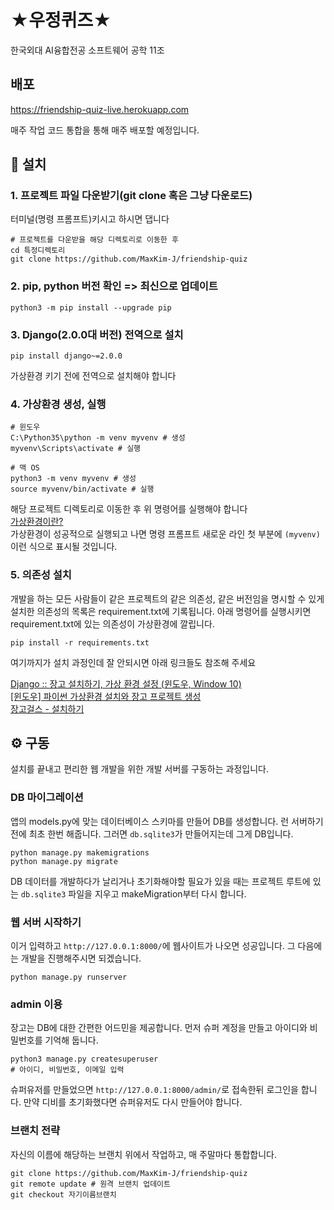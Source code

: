 # ★우정퀴즈★

한국외대 AI융합전공 소프트웨어 공학 11조

## 배포

https://friendship-quiz-live.herokuapp.com

매주 작업 코드 통합을 통해 매주 배포할 예정입니다.

## 📲 설치

### 1. 프로젝트 파일 다운받기(git clone 혹은 그냥 다운로드)

터미널(명령 프롬프트)키시고 하시면 댑니다

```shell
# 프로젝트를 다운받을 해당 디렉토리로 이동한 후
cd 특정디렉토리
git clone https://github.com/MaxKim-J/friendship-quiz
```

### 2. pip, python 버전 확인 => 최신으로 업데이트

```shell
python3 -m pip install --upgrade pip
```

### 3. Django(2.0.0대 버전) 전역으로 설치

```shell
pip install django~=2.0.0
```

가상환경 키기 전에 전역으로 설치해야 합니다

### 4. 가상환경 생성, 실행

```shell
# 윈도우
C:\Python35\python -m venv myvenv # 생성
myvenv\Scripts\activate # 실행

# 맥 OS
python3 -m venv myvenv # 생성
source myvenv/bin/activate # 실행
```

해당 프로젝트 디렉토리로 이동한 후 위 명령어를 실행해야 합니다  
[가상환경이란?](https://velog.io/@hanmin_ss/Django-01.-%EA%B0%80%EC%83%81%ED%99%98%EA%B2%BD%EA%B3%BC-%EC%9E%A5%EA%B3%A0%EC%84%A4%EC%B9%98)  
가상환경이 성공적으로 실행되고 나면 명령 프롬프트 새로운 라인 첫 부분에 `(myvenv)` 이런 식으로 표시될 것입니다.

### 5. 의존성 설치

개발을 하는 모든 사람들이 같은 프로젝트의 같은 의존성, 같은 버전임을 명시할 수 있게 설치한 의존성의 목록은 requirement.txt에 기록됩니다. 아래 명령어를 실행시키면 requirement.txt에 있는 의존성이 가상환경에 깔립니다.

```shell
pip install -r requirements.txt
```

여기까지가 설치 과정인데 잘 안되시면 아래 링크들도 참조해 주세요

[Django :: 장고 설치하기, 가상 환경 설정 (윈도우, Window 10)](https://hongku.tistory.com/258)  
[[윈도우] 파이썬 가상환경 설치와 장고 프로젝트 생성](https://kis6473.tistory.com/49)  
[장고걸스 - 설치하기](https://tutorial.djangogirls.org/ko/installation/)

## ⚙️ 구동

설치를 끝내고 편리한 웹 개발을 위한 개발 서버를 구동하는 과정입니다.

### DB 마이그레이션

앱의 models.py에 맞는 데이터베이스 스키마를 만들어 DB를 생성합니다. 런 서버하기전에 최초 한번 해줍니다. 그러면 `db.sqlite3`가 만들어지는데 그게 DB입니다.

```shell
python manage.py makemigrations
python manage.py migrate
```

DB 데이터를 개발하다가 날리거나 초기화해야할 필요가 있을 때는 프로젝트 루트에 있는 `db.sqlite3` 파일을 지우고 makeMigration부터 다시 합니다.

### 웹 서버 시작하기

이거 입력하고 `http://127.0.0.1:8000/`에 웹사이트가 나오면 성공입니다. 그 다음에는 개발을 진행해주시면 되겠습니다.

```shell
python manage.py runserver
```

### admin 이용

장고는 DB에 대한 간편한 어드민을 제공합니다. 먼저 슈퍼 계정을 만들고 아이디와 비밀번호를 기억해 둡니다.

```shell
python3 manage.py createsuperuser
# 아이디, 비밀번호, 이메일 입력
```

슈퍼유저를 만들었으면 `http://127.0.0.1:8000/admin/`로 접속한뒤 로그인을 합니다. 만약 디비를 초기화했다면 슈퍼유저도 다시 만들어야 합니다.

### 브랜치 전략

자신의 이름에 해당하는 브랜치 위에서 작업하고, 매 주말마다 통합합니다.

```shell
git clone https://github.com/MaxKim-J/friendship-quiz
git remote update # 원격 브랜치 업데이트
git checkout 자기이름브랜치
```
